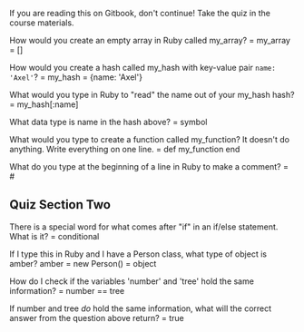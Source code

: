 If you are reading this on Gitbook, don't continue! Take the quiz in the course materials.

How would you create an empty array in Ruby called my_array?
= my_array = []

How would you create a hash called my_hash with key-value pair `name: 'Axel'`?
= my_hash = {name: 'Axel'}

What would you type in Ruby to "read" the name out of your my_hash hash?
= my_hash[:name]

What data type is name in the hash above?
= symbol

What would you type to create a function called my_function? It doesn't do anything. Write everything on one line.
= def my_function end

What do you type at the beginning of a line in Ruby to make a comment?
= #

## Quiz Section Two

There is a special word for what comes after "if" in an if/else statement. What is it?
= conditional

If I type this in Ruby and I have a Person class, what type of object is amber? amber = new Person()
= object

How do I check if the variables 'number' and 'tree' hold the same information?
= number == tree

If number and tree *do* hold the same information, what will the correct answer from the question above return?
= true